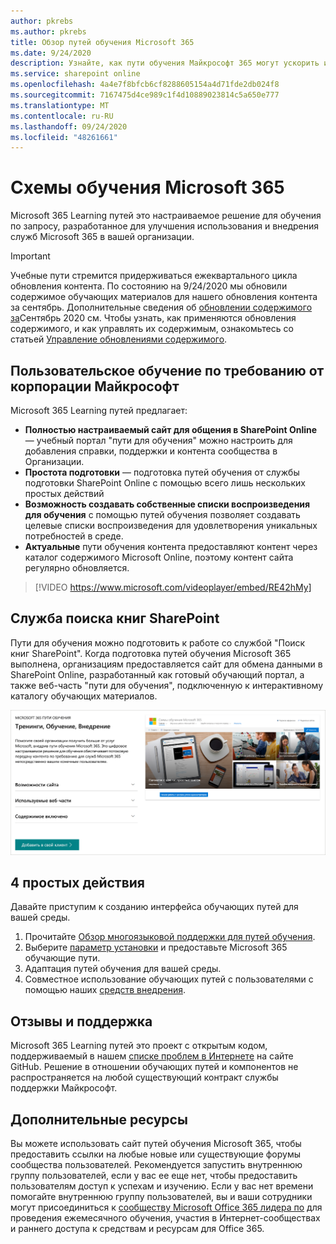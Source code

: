 ```yaml
---
author: pkrebs
ms.author: pkrebs
title: Обзор путей обучения Microsoft 365
ms.date: 9/24/2020
description: Узнайте, как пути обучения Майкрософт 365 могут ускорить использование и внедрение служб Microsoft 365 в вашей организации. Обучающие пути включают настраиваемую веб-часть SharePoint Online и современный сайт обучения для общения в SharePoint Online, который легко подготовить к работе с клиентом Microsoft 365.
ms.service: sharepoint online
ms.openlocfilehash: 4a4e7f8bfcb6cf8288605154a4d71fde2db024f8
ms.sourcegitcommit: 7167475d4ce989c1f4d10889023814c5a650e777
ms.translationtype: MT
ms.contentlocale: ru-RU
ms.lasthandoff: 09/24/2020
ms.locfileid: "48261661"
---
```

# <a name="microsoft-365-learning-pathways"></a>Схемы обучения Microsoft 365 
Microsoft 365 Learning путей это настраиваемое решение для обучения по запросу, разработанное для улучшения использования и внедрения служб Microsoft 365 в вашей организации.    

> [!IMPORTANT]
> Учебные пути стремится придерживаться ежеквартального цикла обновления контента. По состоянию на 9/24/2020 мы обновили содержимое обучающих материалов для нашего обновления контента за сентябрь. Дополнительные сведения об [обновлении содержимого за](custom_contentupdates.md)Сентябрь 2020 см. Чтобы узнать, как применяются обновления содержимого, и как управлять их содержимым, ознакомьтесь со статьей [Управление обновлениями содержимого](custom_contentupdatesmanage.md).  

## <a name="on-demand-custom-training-from-microsoft"></a>Пользовательское обучение по требованию от корпорации Майкрософт

Microsoft 365 Learning путей предлагает:

- **Полностью настраиваемый сайт для общения в SharePoint Online** — учебный портал "пути для обучения" можно настроить для добавления справки, поддержки и контента сообщества в Организации.
- **Простота подготовки** — подготовка путей обучения от службы подготовки SharePoint Online с помощью всего лишь нескольких простых действий
- **Возможность создавать собственные списки воспроизведения для обучения** с помощью путей обучения позволяет создавать целевые списки воспроизведения для удовлетворения уникальных потребностей в среде.
- **Актуальные** пути обучения контента предоставляют контент через каталог содержимого Microsoft Online, поэтому контент сайта регулярно обновляется.

> [!VIDEO https://www.microsoft.com/videoplayer/embed/RE42hMy]

## <a name="sharepoint-look-book-service"></a>Служба поиска книг SharePoint
Пути для обучения можно подготовить к работе со службой "Поиск книг SharePoint". Когда подготовка путей обучения Microsoft 365 выполнена, организациям предоставляется сайт для обмена данными в SharePoint Online, разработанный как готовый обучающий портал, а также веб-часть "пути для обучения", подключенную к интерактивному каталогу обучающих материалов. 

![Страница подготовки книги в SharePoint](media/cg-provision.png)

## <a name="4-easy-steps"></a>4 простых действия
Давайте приступим к созданию интерфейса обучающих путей для вашей среды.
1. Прочитайте [Обзор многоязыковой поддержки для путей обучения](custom_overview_ml.md). 
2. Выберите [параметр установки](custom_setupoptions.md) и предоставьте Microsoft 365 обучающие пути.  
3. Адаптация путей обучения для вашей среды.
4. Совместное использование обучающих путей с пользователями с помощью наших [средств внедрения](driveadoption.md).

## <a name="feedback-and-support"></a>Отзывы и поддержка

Microsoft 365 Learning путей это проект с открытым кодом, поддерживаемый в нашем [списке проблем в Интернете](https://aka.ms/CustomLearningHelp) на сайте GitHub. Решение в отношении обучающих путей и компонентов не распространяется на любой существующий контракт службы поддержки Майкрософт.  

## <a name="additional-resources"></a>Дополнительные ресурсы
Вы можете использовать сайт путей обучения Microsoft 365, чтобы предоставить ссылки на любые новые или существующие форумы сообщества пользователей. Рекомендуется запустить внутреннюю группу пользователей, если у вас ее еще нет, чтобы предоставить пользователям доступ к успехам и изучению.  Если у вас нет времени помогайте внутреннюю группу пользователей, вы и ваши сотрудники могут присоединиться к [сообществу Microsoft Office 365 лидера по](https://aka.ms/O365Champions) для проведения ежемесячного обучения, участия в Интернет-сообществах и раннего доступа к средствам и ресурсам для Office 365.